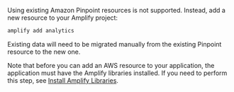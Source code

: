 Using existing Amazon Pinpoint resources is not supported.  Instead, add a new resource to your Amplify project:

```bash
amplify add analytics
```

Existing data will need to be migrated manually from the existing Pinpoint resource to the new one.

Note that before you can add an AWS resource to your application, the application must have the Amplify libraries installed. If you need to perform this step, see [Install Amplify Libraries](~/lib/project-setup/create-application.md#n2-install-amplify-libraries). 